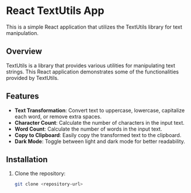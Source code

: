 # React TextUtils App

This is a simple React application that utilizes the TextUtils library for text manipulation.

## Overview

TextUtils is a library that provides various utilities for manipulating text strings. This React application demonstrates some of the functionalities provided by TextUtils.

## Features

- **Text Transformation**: Convert text to uppercase, lowercase, capitalize each word, or remove extra spaces.
- **Character Count**: Calculate the number of characters in the input text.
- **Word Count**: Calculate the number of words in the input text.
- **Copy to Clipboard**: Easily copy the transformed text to the clipboard.
- **Dark Mode**: Toggle between light and dark mode for better readability.

## Installation

1. Clone the repository:

   ```bash
   git clone <repository-url>
